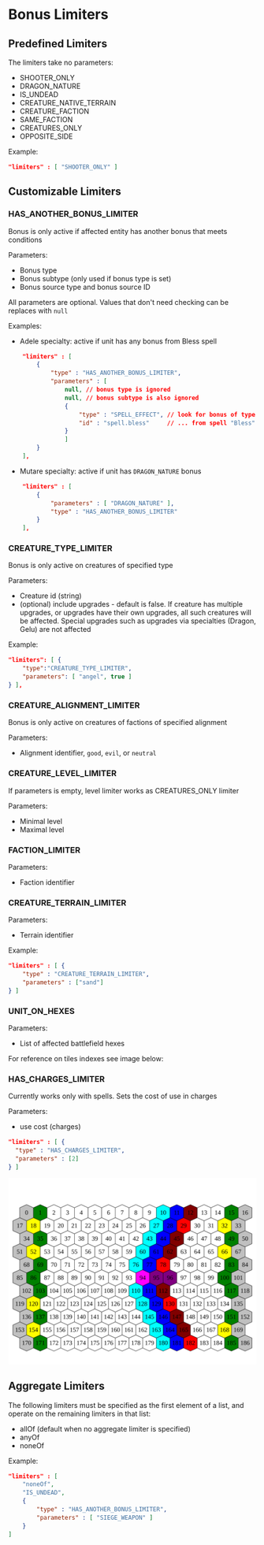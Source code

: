 # Bonus Limiters

## Predefined Limiters

The limiters take no parameters:

- SHOOTER_ONLY
- DRAGON_NATURE
- IS_UNDEAD
- CREATURE_NATIVE_TERRAIN
- CREATURE_FACTION
- SAME_FACTION
- CREATURES_ONLY
- OPPOSITE_SIDE

Example:

```json
"limiters" : [ "SHOOTER_ONLY" ]
```

## Customizable Limiters

### HAS_ANOTHER_BONUS_LIMITER

Bonus is only active if affected entity has another bonus that meets conditions

Parameters:

- Bonus type
- Bonus subtype (only used if bonus type is set)
- Bonus source type and bonus source ID

All parameters are optional. Values that don't need checking can be replaces with `null`

Examples:

- Adele specialty: active if unit has any bonus from Bless spell

```json
	"limiters" : [
		{
			"type" : "HAS_ANOTHER_BONUS_LIMITER",
			"parameters" : [
				null, // bonus type is ignored
				null, // bonus subtype is also ignored
				{
					"type" : "SPELL_EFFECT", // look for bonus of type SPELL_EFFECT
					"id" : "spell.bless"     // ... from spell "Bless"
				}
				]
		}
	],
```

- Mutare specialty: active if unit has `DRAGON_NATURE` bonus

```json
	"limiters" : [
		{
			"parameters" : [ "DRAGON_NATURE" ],
			"type" : "HAS_ANOTHER_BONUS_LIMITER"
		}
	],
```

### CREATURE_TYPE_LIMITER

Bonus is only active on creatures of specified type

Parameters:

- Creature id (string)
- (optional) include upgrades - default is false. If creature has multiple upgrades, or upgrades have their own upgrades, all such creatures will be affected. Special upgrades such as upgrades via specialties (Dragon, Gelu) are not affected

Example:

```json
"limiters": [ {
	"type":"CREATURE_TYPE_LIMITER",
	"parameters": [ "angel", true ]
} ],
```

### CREATURE_ALIGNMENT_LIMITER

Bonus is only active on creatures of factions of specified alignment

Parameters:

- Alignment identifier, `good`, `evil`, or `neutral`

### CREATURE_LEVEL_LIMITER

If parameters is empty, level limiter works as CREATURES_ONLY limiter

Parameters:

- Minimal level
- Maximal level

### FACTION_LIMITER

Parameters:

- Faction identifier

### CREATURE_TERRAIN_LIMITER

Parameters:

- Terrain identifier

Example:

```json
"limiters" : [ {
	"type" : "CREATURE_TERRAIN_LIMITER",
	"parameters" : ["sand"]
} ]
```

### UNIT_ON_HEXES

Parameters:

- List of affected battlefield hexes

For reference on tiles indexes see image below:

### HAS_CHARGES_LIMITER

Currently works only with spells. Sets the cost of use in charges

Parameters:

- use cost (charges)

```json
"limiters" : [ {
  "type" : "HAS_CHARGES_LIMITER",
  "parameters" : [2]
} ]
```

![Battlefield Hexes Layout](../../images/Battle_Field_Hexes.svg)

## Aggregate Limiters

The following limiters must be specified as the first element of a list,
and operate on the remaining limiters in that list:

- allOf (default when no aggregate limiter is specified)
- anyOf
- noneOf

Example:

```json
"limiters" : [
    "noneOf",
    "IS_UNDEAD",
    {
        "type" : "HAS_ANOTHER_BONUS_LIMITER",
        "parameters" : [ "SIEGE_WEAPON" ]
    }
]
```
